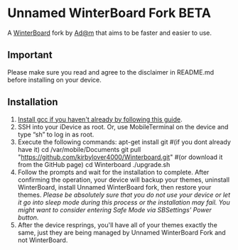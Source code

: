 # Unnamed WinterBoard Fork BETA #
A [WinterBoard](http://saurik.com) fork by [Ad@m](http://adamscode.sourceforge.net/?wb) that aims to be faster and easier to use.  

## Important ##
Please make sure you read and agree to the disclaimer in README.md before installing on your device.

## Installation ##
1. [Install gcc if you haven't already by following this guide](http://adamscode.wordpress.com/2011/07/building-apps-on-the-iphone). 
2. SSH into your iDevice as root. Or, use MobileTerminal on the device and type “sh” to log in as root. 
3. Execute the following commands:
    apt-get install git #(if you dont already have it)
    cd /var/mobile/Documents
    git pull "https://github.com/kirbylover4000/Winterboard.git" #(or download it from the GitHub page)
    cd Winterboard
    ./upgrade.sh
4. Follow the prompts and wait for the installation to complete. 
   After confirming the operation, your device will backup your themes, uninstall WinterBoard, install Unnamed WinterBoard fork, then restore your themes. 
   _Please be absolutely sure that you do not use your device or let it go into sleep mode during this process or the installation may fail. You might want to consider entering Safe Mode via SBSettings' Power button._
5. After the device resprings, you'll have all of your themes exactly the same, just they are being managed by Unnamed WinterBoard Fork and not WinterBoard. 